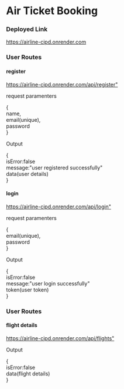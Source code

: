 <h1>Air Ticket Booking</h1>
<h3> Deployed Link </h3>
<a href = "https://airline-cipd.onrender.com">https://airline-cipd.onrender.com </a>
<h3>User Routes</h3>
<h4>register</h4>
<a href = "https://airline-cipd.onrender.com">https://airline-cipd.onrender.com/api/register"
</a>
<p>request paramenters</p>
<p>
  {<br/>
  name,<br/>
  email(unique),<br/>
  password<br/>
  }
</p>
<p>Output</p>
<p>
  {<br/>
  isError:false<br/>
  message:"user registered successfully"<br/>
  data(user details)<br/>
  }
</p>
<h4>login</h4>
<a href = "https://airline-cipd.onrender.com">https://airline-cipd.onrender.com/api/login"
</a>
<p>request paramenters</p>
<p>
  {<br/>
  email(unique),<br/>
  password<br/>
  }
</p>
<p>Output</p>
<p>
  {<br/>
  isError:false<br/>
  message:"user login successfully"<br/>
  token(user token)<br/>
  }
</p>
<h3>User Routes</h3>
<h4>flight details</h4>
<a href = "https://airline-cipd.onrender.com">https://airline-cipd.onrender.com/api/flights"
</a>
<p>Output</p>
<p>
  {<br/>
  isError:false<br/>
  data(flight details)<br/>
  }
</p>
